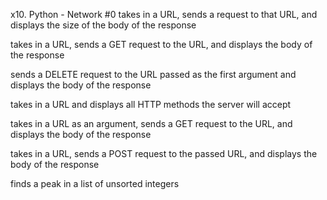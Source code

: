 x10. Python - Network #0
takes in a URL, sends a request to that URL, and displays the size of the body of the response

takes in a URL, sends a GET request to the URL, and displays the body of the response

sends a DELETE request to the URL passed as the first argument and displays the body of the response

takes in a URL and displays all HTTP methods the server will accept

takes in a URL as an argument, sends a GET request to the URL, and displays the body of the response

takes in a URL, sends a POST request to the passed URL, and displays the body of the response

finds a peak in a list of unsorted integers
